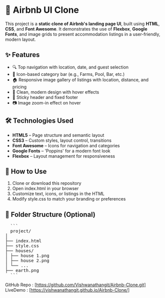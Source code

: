 # 🏡 Airbnb UI Clone

This project is a **static clone of Airbnb's landing page UI**, built using **HTML**, **CSS**, and **Font Awesome**. It demonstrates the use of **Flexbox**, **Google Fonts**, and image grids to present accommodation listings in a user-friendly, modern layout.

## ✨ Features

- 🔍 Top navigation with location, date, and guest selection
- 🧭 Icon-based category bar (e.g., Farms, Pool, Bar, etc.)
- 🏠 Responsive image gallery of listings with location, distance, and pricing
- 🎨 Clean, modern design with hover effects
- 📌 Sticky header and fixed footer
- 📷 Image zoom-in effect on hover

## 🛠️ Technologies Used

- **HTML5** – Page structure and semantic layout  
- **CSS3** – Custom styles, layout control, transitions  
- **Font Awesome** – Icons for navigation and categories  
- **Google Fonts** – 'Poppins' for a modern font look  
- **Flexbox** – Layout management for responsiveness  

## 🚀 How to Use

1. Clone or download this repository  
2. Open index.html in your browser  
3. Customize text, icons, or listings in the HTML  
4. Modify style.css to match your branding or preferences  

## 📁 Folder Structure (Optional)

<pre>
  ```
  project/
│
├── index.html
├── style.css
├── houses/
│ ├── house 1.png
│ ├── house 2.png
│ └── ...
├── earth.png
  ```
</pre>

GitHub Repo : [https://github.com/Vishwanathangit/Airbnb-Clone.git]
LiveDemo : [https://vishwanathangit.github.io/Airbnb-Clone/]
